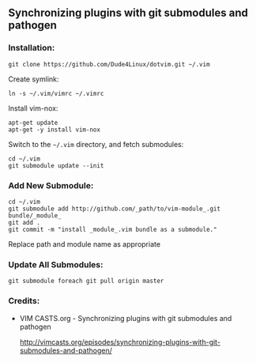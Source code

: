## Synchronizing plugins with git submodules and pathogen

### Installation:

    git clone https://github.com/Dude4Linux/dotvim.git ~/.vim

Create symlink:

    ln -s ~/.vim/vimrc ~/.vimrc

Install vim-nox:

    apt-get update
    apt-get -y install vim-nox

Switch to the `~/.vim` directory, and fetch submodules:

    cd ~/.vim
    git submodule update --init

### Add New Submodule:
  
    cd ~/.vim
    git submodule add http://github.com/_path/to/vim-module_.git bundle/_module_
    git add .
    git commit -m "install _module_.vim bundle as a submodule."

  Replace path and module name as appropriate

### Update All Submodules:

    git submodule foreach git pull origin master

### Credits:

- VIM CASTS.org - Synchronizing plugins with git submodules and pathogen

    http://vimcasts.org/episodes/synchronizing-plugins-with-git-submodules-and-pathogen/

